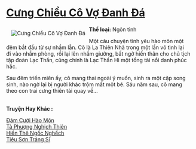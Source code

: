 <a href="https://utruyen.com/truyen/cung-chieu-co-vo-danh-da/19130/" title="Cưng Chiều Cô Vợ Đanh Đá"><h1>Cưng Chiều Cô Vợ Đanh Đá</h1></a><div style="display:table"><img align="right" style="float: left; padding: 10px;" src="https://utruyen.com/images/story/200x260/cung-chieu-co-vo-danh-da.jpg" alt="Cưng Chiều Cô Vợ Đanh Đá"><b>Thể loại:</b> Ngôn tình<p></p>Một câu chuyện tình yêu hào môn một đêm bắt đầu từ sự nhầm lẫn. Cô là La Thiên Nhã trong một lần vô tình lại đi vào nhầm phòng, rồi lại lên nhầm giường, bất ngờ hiến thân cho chủ tịch tập đoàn Lạc Thần, cũng chính là Lạc Thần Hi một tổng tài nổi danh phúc hắc.<p></p>Sau đêm triền miên ấy, cô mang thai ngoài ý muốn, sinh ra một cặp song sinh, nào ngờ lại bị người khác trộm mất một bé. Sáu năm sau, cô mang theo con trai cưng thiên tài quay về...</div><p><br><b>Truyện Hay Khác :</b></p><a href="https://utruyen.com/truyen/dam-cuoi-hao-mon/19129/" alt="Đám Cưới Hào Môn">Đám Cưới Hào Môn</a><br/><a href="https://truyenngontinhay.wordpress.com/2019/10/03/ta-phuong-nghich-thien/" alt="Tà Phượng Nghịch Thiên">Tà Phượng Nghịch Thiên</a><br/><a href="https://github.com/quanluxury/ngontinhhot/tree/master/truyenhay/20433/" alt="Hiền Thê Ngốc Nghếch">Hiền Thê Ngốc Nghếch</a><br/><a href="https://truyenngontinhay.wordpress.com/2019/10/03/tieu-son-trang-si/" alt="Tiêu Sơn Tráng Sĩ">Tiêu Sơn Tráng Sĩ</a><br/>